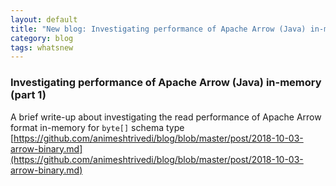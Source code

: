 ```yaml
---
layout: default
title: "New blog: Investigating performance of Apache Arrow (Java) in-memory (part 1)"
category: blog
tags: whatsnew
---
```

### Investigating performance of Apache Arrow (Java) in-memory (part 1)
A brief write-up about investigating the read performance of
Apache Arrow format in-memory for `byte[]` schema type
[https://github.com/animeshtrivedi/blog/blob/master/post/2018-10-03-arrow-binary.md](https://github.com/animeshtrivedi/blog/blob/master/post/2018-10-03-arrow-binary.md)
